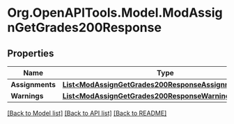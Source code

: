 # Org.OpenAPITools.Model.ModAssignGetGrades200Response

## Properties

Name | Type | Description | Notes
------------ | ------------- | ------------- | -------------
**Assignments** | [**List&lt;ModAssignGetGrades200ResponseAssignmentsInner&gt;**](ModAssignGetGrades200ResponseAssignmentsInner.md) |  | 
**Warnings** | [**List&lt;ModAssignGetGrades200ResponseWarningsInner&gt;**](ModAssignGetGrades200ResponseWarningsInner.md) |  | [optional] 

[[Back to Model list]](../README.md#documentation-for-models) [[Back to API list]](../README.md#documentation-for-api-endpoints) [[Back to README]](../README.md)

